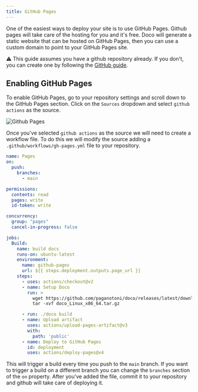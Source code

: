 ```yaml
---
title: GitHub Pages
---
```


One of the easiest ways to deploy your site is to use GitHub Pages. Github pages will take care of the hosting for you and it's free. Doco will generate a static website that can be hosted on GitHub Pages, then you can use a custom domain to point to your GitHub Pages site.

⚠️ This guide assumes you have a github repository already. If you don't, you can create one by following the [GitHub guide](https://docs.github.com/en/github/getting-started-with-github/create-a-repo).

## Enabling GitHub Pages

To enable GitHub Pages, go to your repository settings and scroll down to the GitHub Pages section. Click on the `Sources` dropdown and select `github actions` as the source.

![Github Pages](</assets/github-pages-source.png>)

Once you've selected `github actions` as the source we will need to create a workflow file. To do this we will modify the source adding a `.github/workflows/gh-pages.yml` file to your repository.

```yaml
name: Pages
on:
  push:
    branches:
      - main

permissions:
  contents: read
  pages: write
  id-token: write

concurrency:
  group: "pages"
  cancel-in-progress: false

jobs:
  Build:
    name: build docs
    runs-on: ubuntu-latest
    environment:
      name: github-pages
      url: ${{ steps.deployment.outputs.page_url }}
    steps:
      - uses: actions/checkout@v2
      - name: Setup Doco
        run: >
          wget https://github.com/paganotoni/doco/releases/latest/download/doco_Linux_x86_64.tar.gz &&
          tar -xvf doco_Linux_x86_64.tar.gz

      - run: ./doco build
      - name: Upload artifact
        uses: actions/upload-pages-artifact@v3
        with:
          path: 'public'
      - name: Deploy to GitHub Pages
        id: deployment
        uses: actions/deploy-pages@v4
```

This will trigger a build every time you push to the `main` branch. If you want to trigger a build on a different branch you can change the `branches` section of the `on` property. After you've added the file, commit it to your repository and github will take care of deploying it.
